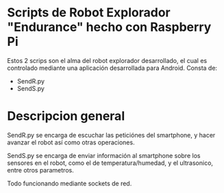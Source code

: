 # Scripts de Robot Explorador "Endurance" hecho con Raspberry Pi
Estos 2 scrips son el alma del robot explorador desarrollado, el cual es controlado mediante una aplicación desarrollada para Android.
Consta de:
- SendR.py
- SendS.py

# Descripcion general
SendR.py se encarga de escuchar las peticiónes del smartphone, y hacer avanzar el robot así como otras operaciones.

SendS.py se encarga de enviar información al smartphone sobre los sensores en el robot, como el de temperatura/humedad, y el ultrasonico, entre otros parametros.

Todo funcionando mediante sockets de red.
